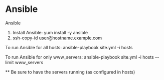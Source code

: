 # Ansible
Ansible

1. Install Ansible: yum install -y ansible
2. ssh-copy-id user@hostname.example.com

To run Ansible for all hosts: ansible-playbook site.yml -i hosts

To run Ansible for only www_servers: ansible-playbook site.yml -i hosts --limit www_servers

** Be sure to have the servers running (as configured in hosts)
